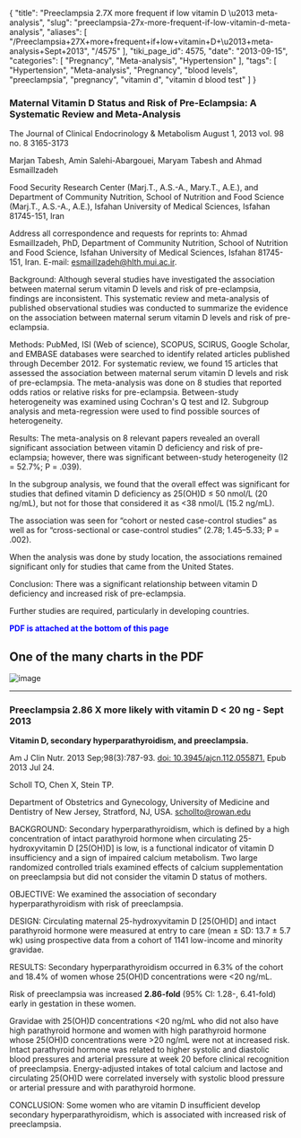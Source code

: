 {
    "title": "Preeclampsia 2.7X more frequent if low vitamin D \u2013 meta-analysis",
    "slug": "preeclampsia-27x-more-frequent-if-low-vitamin-d-meta-analysis",
    "aliases": [
        "/Preeclampsia+27X+more+frequent+if+low+vitamin+D+\u2013+meta-analysis+Sept+2013",
        "/4575"
    ],
    "tiki_page_id": 4575,
    "date": "2013-09-15",
    "categories": [
        "Pregnancy",
        "Meta-analysis",
        "Hypertension"
    ],
    "tags": [
        "Hypertension",
        "Meta-analysis",
        "Pregnancy",
        "blood levels",
        "preeclampsia",
        "pregnancy",
        "vitamin d",
        "vitamin d blood test"
    ]
}


### Maternal Vitamin D Status and Risk of Pre-Eclampsia: A Systematic Review and Meta-Analysis

The Journal of Clinical Endocrinology & Metabolism August 1, 2013 vol. 98 no. 8 3165-3173

Marjan Tabesh,     Amin Salehi-Abargouei,     Maryam Tabesh and     Ahmad Esmaillzadeh

Food Security Research Center (Marj.T., A.S.-A., Mary.T., A.E.), and Department of Community Nutrition, School of Nutrition and Food Science (Marj.T., A.S.-A., A.E.), Isfahan University of Medical Sciences, Isfahan 81745-151, Iran

Address all correspondence and requests for reprints to: Ahmad Esmaillzadeh, PhD, Department of Community Nutrition, School of Nutrition and Food Science, Isfahan University of Medical Sciences, Isfahan 81745-151, Iran. E-mail: esmaillzadeh@hlth.mui.ac.ir.

Background: Although several studies have investigated the association between maternal serum vitamin D levels and risk of pre-eclampsia, findings are inconsistent. This systematic review and meta-analysis of published observational studies was conducted to summarize the evidence on the association between maternal serum vitamin D levels and risk of pre-eclampsia.

Methods: PubMed, ISI (Web of science), SCOPUS, SCIRUS, Google Scholar, and EMBASE databases were searched to identify related articles published through December 2012. For systematic review, we found 15 articles that assessed the association between maternal serum vitamin D levels and risk of pre-eclampsia. The meta-analysis was done on 8 studies that reported odds ratios or relative risks for pre-eclampsia. Between-study heterogeneity was examined using Cochran's Q test and I2. Subgroup analysis and meta-regression were used to find possible sources of heterogeneity.

Results: The meta-analysis on 8 relevant papers revealed an overall significant association between vitamin D deficiency and risk of pre-eclampsia; however, there was significant between-study heterogeneity (I2 = 52.7%; P = .039). 

In the subgroup analysis, we found that the overall effect was significant for studies that defined vitamin D deficiency as 25(OH)D ≤ 50 nmol/L (20 ng/mL), but not for those that considered it as <38 nmol/L (15.2 ng/mL). 

The association was seen for “cohort or nested case-control studies” as well as for “cross-sectional or case-control studies” (2.78; 1.45–5.33; P = .002). 

When the analysis was done by study location, the associations remained significant only for studies that came from the United States.

Conclusion: There was a significant relationship between vitamin D deficiency and increased risk of pre-eclampsia. 

Further studies are required, particularly in developing countries.

 **<span style="color:#00F;">PDF is attached at the bottom of this page</span>** 

## One of the many charts in the PDF

<img src="https://d378j1rmrlek7x.cloudfront.net/attachments/jpeg/pre-eclampsia-f2.jpg" alt="image">

---

### Preeclampsia 2.86 X more likely with vitamin D < 20 ng - Sept 2013

 **Vitamin D, secondary hyperparathyroidism, and preeclampsia.** 

Am J Clin Nutr. 2013 Sep;98(3):787-93. [doi: 10.3945/ajcn.112.055871.](https://doi.org/10.3945/ajcn.112.055871.) Epub 2013 Jul 24.

Scholl TO, Chen X, Stein TP.

Department of Obstetrics and Gynecology, University of Medicine and Dentistry of New Jersey, Stratford, NJ, USA. schollto@rowan.edu

BACKGROUND: Secondary hyperparathyroidism, which is defined by a high concentration of intact parathyroid hormone when circulating 25-hydroxyvitamin D <span>[25(OH)D]</span> is low, is a functional indicator of vitamin D insufficiency and a sign of impaired calcium metabolism. Two large randomized controlled trials examined effects of calcium supplementation on preeclampsia but did not consider the vitamin D status of mothers.

OBJECTIVE: We examined the association of secondary hyperparathyroidism with risk of preeclampsia.

DESIGN: Circulating maternal 25-hydroxyvitamin D <span>[25(OH)D]</span> and intact parathyroid hormone were measured at entry to care (mean ± SD: 13.7 ± 5.7 wk) using prospective data from a cohort of 1141 low-income and minority gravidae.

RESULTS: Secondary hyperparathyroidism occurred in 6.3% of the cohort and 18.4% of women whose 25(OH)D concentrations were <20 ng/mL. 

Risk of preeclampsia was increased  **2.86-fold**  (95% CI: 1.28-, 6.41-fold) early in gestation in these women.

Gravidae with 25(OH)D concentrations <20 ng/mL who did not also have high parathyroid hormone and women with high parathyroid hormone whose 25(OH)D concentrations were >20 ng/mL were not at increased risk. Intact parathyroid hormone was related to higher systolic and diastolic blood pressures and arterial pressure at week 20 before clinical recognition of preeclampsia. Energy-adjusted intakes of total calcium and lactose and circulating 25(OH)D were correlated inversely with systolic blood pressure or arterial pressure and with parathyroid hormone.

CONCLUSION: Some women who are vitamin D insufficient develop secondary hyperparathyroidism, which is associated with increased risk of preeclampsia.